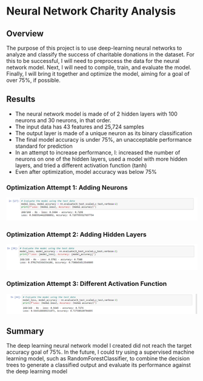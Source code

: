 # Neural Network Charity Analysis

## Overview
The purpose of this project is to use deep-learning neural networks to analyze and classify the success of charitable donations in the dataset.  For this to be successful, I will need to preprocess the data for the neural network model. Next, I will need to compile, train, and evaluate the model.  Finally, I will bring it together and optimize the model, aiming for a goal of over 75%, if possible.


## Results
* The neural network model is made of of 2 hidden layers with 100 neurons and 30 neurons, in that order.
* The input data has 43 features and 25,724 samples
* The output layer is made of a unique neuron as its binary classification
* The final model accuracy is under 75%, an unacceptable performance standard for prediction
* In an attempt to increase performance, I: increased the number of neurons on one of the hidden layers, used a model with more hidden layers, and tried a different activation function (tanh)
* Even after optimization, model accuracy was below 75% 

### Optimization Attempt 1: Adding Neurons
![image_name](./images/more_neurons.PNG)
### Optimization Attempt 2: Adding Hidden Layers
![image_name](./images/more_hidden_layers.PNG)
### Optimization Attempt 3: Different Activation Function
![image_name](./images/new_act_functions.PNG)

## Summary
The deep learning neural network model I created did not reach the target accuracy goal of 75%.  In the future, I could try using a supervised machine learning model, such as RandomForestClassifier, to combine the decision trees to generate a classified output and evaluate its performance against the deep learning model